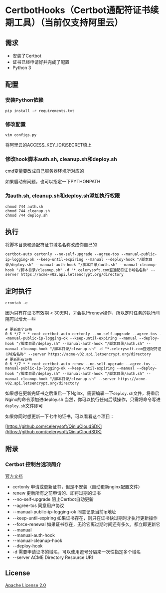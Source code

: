 # CertbotHooks（Certbot通配符证书续期工具）（当前仅支持阿里云）

## 需求

 * 安装了Certbot
 * 证书已经申请好并完成了配置
 * Python 3

## 配置

### 安装Python依赖

```
pip install -r requirements.txt
```

### 修改配置

```
vim configs.py
```

将阿里云的ACCESS_KEY_ID和SECRET填上

### 修改hook脚本auth.sh, cleanup.sh和deploy.sh

cmd变量要改成自己服务器环境所对应的

如果启动有问题，也可以指定一下PYTHONPATH

### 为auth.sh, cleanup.sh和deploy.sh添加执行权限

```
chmod 744 auth.sh
chmod 744 cleanup.sh
chmod 744 deploy.sh
```

## 执行

将脚本目录和通配符证书域名名称改成你自己的

```
certbot-auto certonly --no-self-upgrade --agree-tos --manual-public-ip-logging-ok --keep-until-expiring --manual --deploy-hook "/脚本目录/deploy.sh" --manual-auth-hook "/脚本目录/auth.sh" --manual-cleanup-hook "/脚本目录/cleanup.sh" -d "*.celerysoft.com暨通配符证书域名名称" --server https://acme-v02.api.letsencrypt.org/directory
```

## 定时执行

```
crontab -e
```

因为只有在证书有效期 < 30天时，才会执行renew操作，所以定时任务的执行间隔可以增大一些

```
# 更新单个证书
0 6 */7 * * root certbot-auto certonly --no-self-upgrade --agree-tos --manual-public-ip-logging-ok --keep-until-expiring --manual --deploy-hook "/脚本目录/deploy.sh" --manual-auth-hook "/脚本目录/auth.sh" --manual-cleanup-hook "/脚本目录/cleanup.sh" -d "*.celerysoft.com暨通配符证书域名名称" --server https://acme-v02.api.letsencrypt.org/directory
# 更新所有证书
0 6 */7 * * root certbot-auto renew --no-self-upgrade --agree-tos --manual-public-ip-logging-ok --keep-until-expiring --manual --deploy-hook "/脚本目录/deploy.sh" --manual-auth-hook "/脚本目录/auth.sh" --manual-cleanup-hook "/脚本目录/cleanup.sh" --server https://acme-v02.api.letsencrypt.org/directory
```

如果想在更新完证书之后重启一下Nginx，需要编辑一下`deploy.sh`文件，将重启Nginx的命令添加进deploy.sh
当然，你可以执行任何后续操作，只需将命令写进`deploy.sh`文件即可

如果你同时想更新一下七牛的证书，可以看看这个项目：

[https://github.com/celerysoft/QiniuCloudSDK](https://github.com/celerysoft/QiniuCloudSDK)

## 附录

### Certbot 控制台选项简介

[官方文档](https://certbot.eff.org/docs/using.html#certbot-command-line-options)

 * certonly 申请或更新证书，但是不安装（自动更新nginx配置文件）
 * renew 更新所有之前申请的、即将过期的证书
 * --no-self-upgrade 阻止Certbot自动更新
 * --agree-tos 同意用户协议
 * --manual-public-ip-logging-ok 同意记录当前ip地址
 * --keep-until-expiring 如果证书存在，则只在证书快过期时才执行更新操作
 * --force-renewal 如果证书存在，无论它离过期时间还有多久，都立即更新它
 * --manual 
 * --manual-auth-hook
 * --manual-cleanup-hook
 * --deploy-hook
 * -d 需要申请证书的域名，可以使用逗号分隔来一次性指定多个域名
 * --server ACME Directory Resource URI

## License

[Apache License 2.0](./LICENSE)